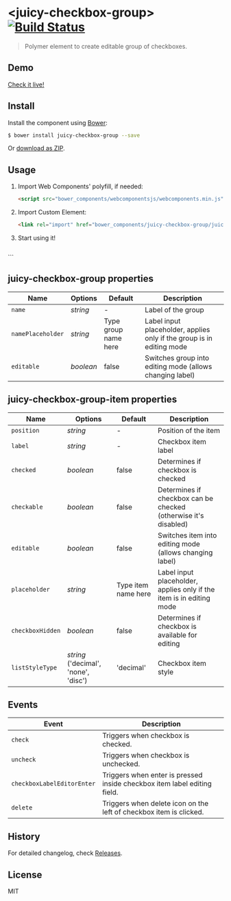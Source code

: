 # &lt;juicy-checkbox-group&gt; [![Build Status](https://travis-ci.org/Juicy/juicy-checkbox-group.svg?branch=gh-pages)](https://travis-ci.org/Juicy/juicy-checkbox-group)

> Polymer element to create editable group of checkboxes.

## Demo

[Check it live!](http://Juicy.github.io/juicy-checkbox-group)

## Install

Install the component using [Bower](http://bower.io/):

```sh
$ bower install juicy-checkbox-group --save
```

Or [download as ZIP](https://github.com/Juicy/juicy-checkbox-group/archive/gh-pages.zip).

## Usage

1. Import Web Components' polyfill, if needed:

    ```html
    <script src="bower_components/webcomponentsjs/webcomponents.min.js"></script>
    ```

2. Import Custom Element:

    ```html
    <link rel="import" href="bower_components/juicy-checkbox-group/juicy-checkbox-group.html">
    ```

3. Start using it!

    ```html
<juicy-checkbox-group editable name="{{model.Label}}">
      <template is="dom-repeat" items="{{model.CheckboxItems}}">
          <juicy-checkbox-group-item class="checkbox-item" index="{{index}}" position="{{item.Position}}" label="{{item.Label}}" checked="{{item.Checked}}" editable on-delete="onItemDelete"></juicy-checkbox-group-item>            
      </template>             
</juicy-checkbox-group>  
    ```

## juicy-checkbox-group properties

Name     | Options     | Default      | Description
---           | ---         | ---          | ---
`name`         | *string*    | -        | Label of the group
`namePlaceholder`         | *string*    | Type group name here | Label input placeholder, applies only if the group is in editing mode
`editable`         | *boolean*    | false | Switches group into editing mode (allows changing label)

## juicy-checkbox-group-item properties

Name     | Options     | Default      | Description
---           | ---         | ---          | ---
`position`         | *string*    | -        | Position of the item
`label`         | *string*    | -        | Checkbox item label
`checked`         | *boolean*    | false        | Determines if checkbox is checked
`checkable`         | *boolean*    | false        | Determines if checkbox can be checked (otherwise it's disabled)
`editable`         | *boolean*    | false        | Switches item into editing mode (allows changing label)
`placeholder`         | *string*    | Type item name here        | Label input placeholder, applies only if the item is in editing mode
`checkboxHidden`         | *boolean*    | false        | Determines if checkbox is available for editing
`listStyleType`         | *string* ('decimal', 'none', 'disc')   | 'decimal'        | Checkbox item style


## Events

Event         | Description
---           | ---
`check` | Triggers when checkbox is checked.
`uncheck` | Triggers when checkbox is unchecked.
`checkboxLabelEditorEnter` | Triggers when enter is pressed inside checkbox item label editing field.
`delete` | Triggers when delete icon on the left of checkbox item is clicked.





## History

For detailed changelog, check [Releases](https://github.com/Juicy/juicy-checkbox-group/releases).

## License

MIT
